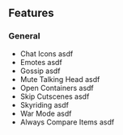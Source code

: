 ## Features
### General
- Chat Icons
  asdf
- Emotes
  asdf
- Gossip
  asdf
- Mute Talking Head
  asdf
- Open Containers
  asdf
- Skip Cutscenes
  asdf
- Skyriding
  asdf
- War Mode
  asdf
- Always Compare Items
  asdf